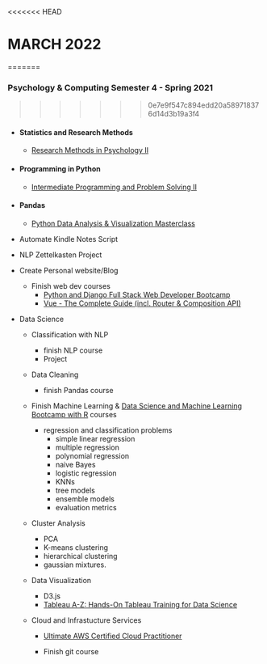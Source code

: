 <<<<<<< HEAD

# MARCH 2022

=======

### Psychology & Computing Semester 4 - Spring 2021

> > > > > > > 0e7e9f547c894edd20a589718376d14d3b19a3f4

- #### Statistics and Research Methods

  - [Research Methods in Psychology II](https://www.ucc.ie/admin/registrar/modules/?mod=AP2114)

- #### Programming in Python

  - [Intermediate Programming and Problem Solving II](https://www.ucc.ie/admin/registrar/modules/?mod=CS2013)

- #### Pandas

  - [Python Data Analysis & Visualization Masterclass](https://www.udemy.com/course/python-data-analysis-visualization/)

* Automate Kindle Notes Script
* NLP Zettelkasten Project
* Create Personal website/Blog
  - Finish web dev courses
    - [Python and Django Full Stack Web Developer Bootcamp](https://www.udemy.com/course/python-and-django-full-stack-web-developer-bootcamp/)
    - [Vue - The Complete Guide (incl. Router & Composition API)](https://www.udemy.com/course/vuejs-2-the-complete-guide/)
* Data Science

  - Classification with NLP
    - finish NLP course
    - Project
  - Data Cleaning
    - finish Pandas course
  - Finish Machine Learning & [Data Science and Machine Learning Bootcamp with R](https://www.udemy.com/course/data-science-and-machine-learning-bootcamp-with-r/) courses

    - regression and classification problems
      - simple linear regression
      - multiple regression
      - polynomial regression
      - naive Bayes
      - logistic regression
      - KNNs
      - tree models
      - ensemble models
      - evaluation metrics

  - Cluster Analysis
    - PCA
    - K-means clustering
    - hierarchical clustering
    - gaussian mixtures.
  - Data Visualization
    - D3.js
    - [Tableau A-Z: Hands-On Tableau Training for Data Science](https://www.udemy.com/course/tableau10/)
  - Cloud and Infrastucture Services

    - [Ultimate AWS Certified Cloud Practitioner](https://www.udemy.com/course/aws-certified-cloud-practitioner-new/)

    - Finish git course

